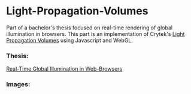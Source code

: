 # Light-Propagation-Volumes

Part of a bachelor's thesis focused on real-time rendering of global illumination in browsers. This part is an implementation of Crytek's [Light Propagation Volumes](http://www.crytek.com/download/Light_Propagation_Volumes.pdf) using Javascript and WebGL.

### Thesis:
[Real-Time Global Illumination in Web-Browsers]()
### Images:
